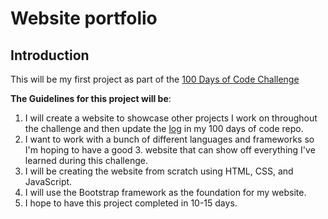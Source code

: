 # Website portfolio

## Introduction

This will be my first project as part of the [100 Days of Code Challenge](https://medium.freecodecamp.com/join-the-100daysofcode-556ddb4579e4)

**The Guidelines for this project will be**:
1. I will create a website to showcase other projects I work on throughout the challenge and then update the [log](https://github.com/Mill1893/100-days-of-code/blob/master/log.md) in my 100 days of code repo.
2. I want to work with a bunch of different languages and frameworks so I'm hoping to have a good 3. website that can show off everything I've learned during this challenge.
3. I will be creating the website from scratch using HTML, CSS, and JavaScript.
4. I will use the Bootstrap framework as the foundation for my website.
5. I hope to have this project completed in 10-15 days.
